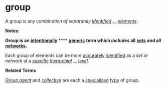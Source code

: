 # group

A group is any _combination of separately_ [_identified_](https://github.com/gcassel/Modular-Organization-Terminology/blob/master/terms/identify.md) __ [_elements_](https://github.com/gcassel/Modular-Organization-Terminology/blob/master/terms/element.md).

**Notes:**

**Group is an** [**intentionally**](https://github.com/gcassel/Modular-Organization-Terminology/blob/master/terms/intend.md) **** [**generic**](https://github.com/gcassel/Modular-Organization-Terminology/blob/master/terms/generic.md) **term which **_**includes**_** all** [**sets**](https://github.com/gcassel/Modular-Organization-Terminology/blob/master/terms/set.md) **and all** [**networks**](https://github.com/gcassel/Modular-Organization-Terminology/blob/master/terms/network.md)**.**

Each group of elements can be more [accurately](https://github.com/gcassel/Modular-Organization-Terminology/blob/master/terms/accuracy.md) [identified](https://github.com/gcassel/Modular-Organization-Terminology/blob/master/terms/identify.md) as a _set or network_ at a [specific](https://github.com/gcassel/Modular-Organization-Terminology/blob/master/terms/specific.md) [_hierarchial_](hierarchy.md) __ [_level_](https://github.com/gcassel/Modular-Organization-Terminology/blob/master/terms/level.md).

**Related Terms**

[_Group agent_](https://github.com/gcassel/Modular-Organization-Terminology/blob/master/terms/group-agent.md) and [_collective_](https://github.com/gcassel/Modular-Organization-Terminology/blob/master/terms/collective.md) are each a [specialized](https://github.com/gcassel/Modular-Organization-Terminology/blob/master/terms/specialize.md) [type](https://github.com/gcassel/Modular-Organization-Terminology/blob/master/terms/type.md) of group.
